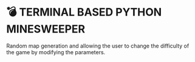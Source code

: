 
# :bomb: TERMINAL BASED PYTHON MINESWEEPER

Random map generation and allowing the user to change the difficulty of the game by modifying the parameters.

